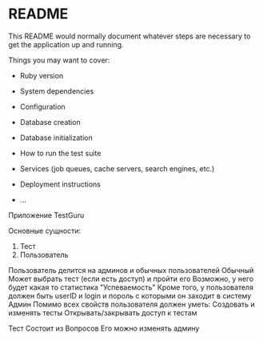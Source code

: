 # README

This README would normally document whatever steps are necessary to get the
application up and running.

Things you may want to cover:

* Ruby version

* System dependencies

* Configuration

* Database creation

* Database initialization

* How to run the test suite

* Services (job queues, cache servers, search engines, etc.)

* Deployment instructions

* ...

Приложение TestGuru

Основные сущности:
1. Тест
2. Пользователь

Пользователь делится на админов и обычных пользователей
  Обычный
    Может выбрать тест (если есть доступ) и пройти его
    Возможно, у него будет какая то статистика "Успеваемость"
    Кроме того, у пользователя должен быть userID и login и пороль с которыми он заходит в систему
  Админ
    Помимо всех свойств пользователя должен уметь:
      Создовать и изменять тесты
      Открывать/закрывать доступ к тестам

Тест
  Состоит из Вопросов
  Его можно изменять админу
